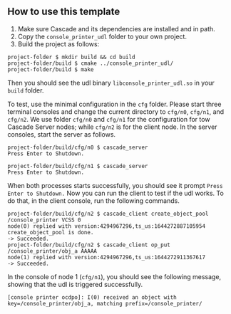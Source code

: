 ## How to use this template
1. Make sure Cascade and its dependencies are installed and in path.
1. Copy the `console_printer_udl` folder to your own project.
1. Build the project as follows:
```
project-folder $ mkdir build && cd build 
project-folder/build $ cmake ../console_printer_udl/
project-folder/build $ make
```
Then you should see the udl binary `libconsole_printer_udl.so` in your `build` folder.

To test, use the minimal configuration in the `cfg` folder. Please start three terminal consoles and change the current directory to `cfg/n0`, `cfg/n1`, and `cfg/n2`. We use folder `cfg/n0` and `cfg/n1` for the configuration for tow Cascade Server nodes; while `cfg/n2` is for the client node. In the server consoles, start the server as follows.
```
project-folder/build/cfg/n0 $ cascade_server
Press Enter to Shutdown.
```
```
project-folder/build/cfg/n1 $ cascade_server
Press Enter to Shutdown.
```
When both processes starts successfully, you should see it prompt `Press Enter to Shutdown.` Now you can run the client to test if the udl works. To do that, in the client console, run the following commands.
```
project-folder/build/cfg/n2 $ cascade_client create_object_pool /console_printer VCSS 0
node(0) replied with version:4294967296,ts_us:1644272887105954
create_object_pool is done.
-> Succeeded.
project-folder/build/cfg/n2 $ cascade_client op_put /console_printer/obj_a AAAAA
node(1) replied with version:4294967296,ts_us:1644272911367617
-> Succeeded.
```
In the console of node 1 (`cfg/n1`), you should see the following message, showing that the udl is triggered successfully.
```
[console printer ocdpo]: I(0) received an object with key=/console_printer/obj_a, matching prefix=/console_printer/
```
